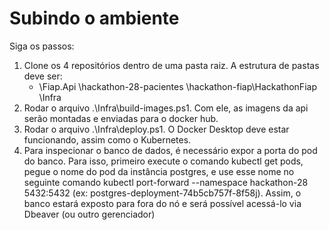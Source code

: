 # Subindo o ambiente
Siga os passos:
1. Clone os 4 repositórios dentro de uma pasta raiz. A estrutura de pastas deve ser:
    - <raiz>
        \Fiap.Api
        \hackathon-28-pacientes
        \hackathon-fiap\HackathonFiap
        \Infra
2. Rodar o arquivo .\Infra\build-images.ps1. Com ele, as imagens da api serão montadas e enviadas para o docker hub.
3. Rodar o arquivo .\Infra\deploy.ps1. O Docker Desktop deve estar funcionando, assim como o Kubernetes.
4. Para inspecionar o banco de dados, é necessário expor a porta do pod do banco. Para isso, primeiro execute o comando kubectl get pods, pegue o nome do pod da instância postgres, e use esse nome no seguinte comando kubectl port-forward --namespace hackathon-28 <nome do pod> 5432:5432 (ex: postgres-deployment-74b5cb757f-8f58j). Assim, o banco estará exposto para fora do nó e será possível acessá-lo via Dbeaver (ou outro gerenciador)
